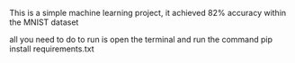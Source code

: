 This is a simple machine learning project, it achieved 82% accuracy within the MNIST dataset

all you need to do to run is open the terminal and run the command pip install requirements.txt